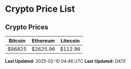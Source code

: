# Crypto Price List

## Crypto Prices
| Bitcoin | Ethereum | Litecoin |
| ------- | -------- | -------- |
| $96825 | $2625.96 | $112.96 |
**Last Updated:** 2025-02-10 04:46 UTC
**Last Updated:** $DATE$
